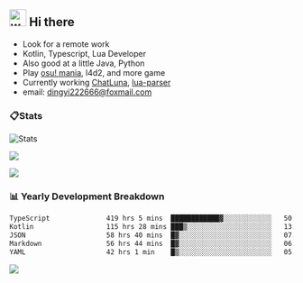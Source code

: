 ## <img alt="wave" src="https://raw.githubusercontent.com/MartinHeinz/MartinHeinz/master/wave.gif" width="30px"> Hi there

- Look for a remote work
- Kotlin, Typescript, Lua Developer
- Also good at a little Java, Python
- Play [osu! mania](https://osu.ppy.sh/users/29808669), l4d2, and more game
- Currently working [ChatLuna](https://github.com/ChatLunaLab), [lua-parser](https://github.com/dingyi222666/lua-parser)
- email: [dingyi222666@foxmail.com](mailto:dingyi222666@foxmail.com)

### 📋Stats

![Stats](https://github-readme-stats.vercel.app/api?username=dingyi222666&show_icons=true&icon_color=47A69E&title_color=47A69E&count_private=true)    

![](https://api.githubtrends.io/user/svg/dingyi222666/langs?time_range=one_year&include_private=True&loc_metric=changed&theme=classic)

![](http://github-profile-summary-cards.vercel.app/api/cards/productive-time?username=dingyi222666&theme=nord_dark&utcOffset=8)

### 📊 Yearly Development Breakdown

<!--START_SECTION:waka-->

```txt
TypeScript              419 hrs 5 mins  ████████████▓░░░░░░░░░░░░   50.57 %
Kotlin                  115 hrs 28 mins ███▒░░░░░░░░░░░░░░░░░░░░░   13.93 %
JSON                    58 hrs 40 mins  █▓░░░░░░░░░░░░░░░░░░░░░░░   07.08 %
Markdown                56 hrs 44 mins  █▓░░░░░░░░░░░░░░░░░░░░░░░   06.85 %
YAML                    42 hrs 1 min    █▒░░░░░░░░░░░░░░░░░░░░░░░   05.07 %
```

<!--END_SECTION:waka-->

![](https://komarev.com/ghpvc/?username=dingyi222666)
